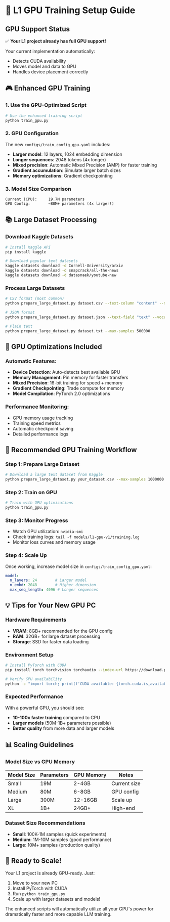 # 🚀 L1 GPU Training Setup Guide

## GPU Support Status
✅ **Your L1 project already has full GPU support!**

Your current implementation automatically:
- Detects CUDA availability 
- Moves model and data to GPU
- Handles device placement correctly

## 🎮 Enhanced GPU Training

### 1. Use the GPU-Optimized Script
```bash
# Use the enhanced training script
python train_gpu.py
```

### 2. GPU Configuration
The new `configs/train_config_gpu.yaml` includes:
- **Larger model**: 12 layers, 1024 embedding dimension  
- **Longer sequences**: 2048 tokens (4x longer)
- **Mixed precision**: Automatic Mixed Precision (AMP) for faster training
- **Gradient accumulation**: Simulate larger batch sizes
- **Memory optimizations**: Gradient checkpointing

### 3. Model Size Comparison
```
Current (CPU):     19.7M parameters
GPU Config:        ~80M+ parameters (4x larger!)
```

## 📚 Large Dataset Processing

### Download Kaggle Datasets
```bash
# Install Kaggle API
pip install kaggle

# Download popular text datasets
kaggle datasets download -d Cornell-University/arxiv
kaggle datasets download -d snapcrack/all-the-news
kaggle datasets download -d datasnaek/youtube-new
```

### Process Large Datasets
```bash
# CSV format (most common)
python prepare_large_dataset.py dataset.csv --text-column "content" --max-samples 1000000

# JSON format  
python prepare_large_dataset.py dataset.json --text-field "text" --vocab-size 50000

# Plain text
python prepare_large_dataset.py dataset.txt --max-samples 500000
```

## 🔧 GPU Optimizations Included

### Automatic Features:
- **Device Detection**: Auto-detects best available GPU
- **Memory Management**: Pin memory for faster transfers
- **Mixed Precision**: 16-bit training for speed + memory
- **Gradient Checkpointing**: Trade compute for memory
- **Model Compilation**: PyTorch 2.0 optimizations

### Performance Monitoring:
- GPU memory usage tracking
- Training speed metrics  
- Automatic checkpoint saving
- Detailed performance logs

## 🎯 Recommended GPU Training Workflow

### Step 1: Prepare Large Dataset
```bash
# Download a large text dataset from Kaggle
python prepare_large_dataset.py your_dataset.csv --max-samples 1000000 --vocab-size 50000
```

### Step 2: Train on GPU  
```bash
# Train with GPU optimizations
python train_gpu.py
```

### Step 3: Monitor Progress
- Watch GPU utilization: `nvidia-smi`
- Check training logs: `tail -f models/l1-gpu-v1/training.log`
- Monitor loss curves and memory usage

### Step 4: Scale Up
Once working, increase model size in `configs/train_config_gpu.yaml`:
```yaml
model:
  n_layers: 24        # Larger model
  n_embd: 2048        # Higher dimension
  max_seq_length: 4096 # Longer sequences
```

## 💡 Tips for Your New GPU PC

### Hardware Requirements
- **VRAM**: 8GB+ recommended for the GPU config
- **RAM**: 32GB+ for large dataset processing  
- **Storage**: SSD for faster data loading

### Environment Setup
```bash
# Install PyTorch with CUDA
pip install torch torchvision torchaudio --index-url https://download.pytorch.org/whl/cu118

# Verify GPU availability
python -c "import torch; print(f'CUDA available: {torch.cuda.is_available()}')"
```

### Expected Performance
With a powerful GPU, you should see:
- **10-100x faster training** compared to CPU
- **Larger models** (50M-1B+ parameters possible)
- **Better quality** from more data and larger models

## 📊 Scaling Guidelines

### Model Size vs GPU Memory
| Model Size | Parameters | GPU Memory | Notes |
|------------|------------|------------|--------|
| Small      | 19M        | 2-4GB      | Current size |
| Medium     | 80M        | 6-8GB      | GPU config |
| Large      | 300M       | 12-16GB    | Scale up |
| XL         | 1B+        | 24GB+      | High-end |

### Dataset Size Recommendations
- **Small**: 100K-1M samples (quick experiments)
- **Medium**: 1M-10M samples (good performance)  
- **Large**: 10M+ samples (production quality)

## 🚀 Ready to Scale!

Your L1 project is already GPU-ready. Just:
1. Move to your new PC
2. Install PyTorch with CUDA
3. Run `python train_gpu.py`
4. Scale up with larger datasets and models!

The enhanced scripts will automatically utilize all your GPU's power for dramatically faster and more capable LLM training.
